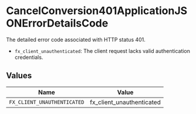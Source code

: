 # CancelConversion401ApplicationJSONErrorDetailsCode

The detailed error code associated with HTTP status 401.
* `fx_client_unauthenticated`: The client request lacks valid authentication credentials.



## Values

| Name                        | Value                       |
| --------------------------- | --------------------------- |
| `FX_CLIENT_UNAUTHENTICATED` | fx_client_unauthenticated   |
